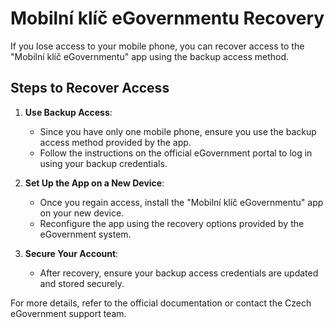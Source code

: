 # Mobilní klíč eGovernmentu Recovery

If you lose access to your mobile phone, you can recover access to the "Mobilní klíč eGovernmentu" app using the backup access method.

## Steps to Recover Access

1. **Use Backup Access**:
   - Since you have only one mobile phone, ensure you use the backup access method provided by the app.
   - Follow the instructions on the official eGovernment portal to log in using your backup credentials.

2. **Set Up the App on a New Device**:
   - Once you regain access, install the "Mobilní klíč eGovernmentu" app on your new device.
   - Reconfigure the app using the recovery options provided by the eGovernment system.

3. **Secure Your Account**:
   - After recovery, ensure your backup access credentials are updated and stored securely.

For more details, refer to the official documentation or contact the Czech eGovernment support team.
